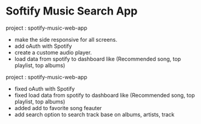 # Softify Music Search App



project : spotify-music-web-app

- make the side responsive for all screens.
- add oAuth with Spotify
- create a custome audio player.
- load data from spotify to dashboard like (Recommended song, top playlist, top albums)



project : spotify-music-web-app
- fixed oAuth with Spotify
- fixed load data from spotify to dashboard like (Recommended song, top playlist, top albums)
- added add to favorite song feauter
- add search option to search track base on albums, artists, track